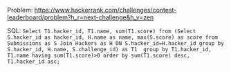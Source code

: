 Problem: https://www.hackerrank.com/challenges/contest-leaderboard/problem?h_r=next-challenge&h_v=zen

SQL: 
``
Select T1.hacker_id, T1.name, sum(T1.score) from
(Select S.hacker_id as hacker_id, H.name as name, max(S.score) as score from Submissions as S Join Hackers as H ON S.hacker_id=H.hacker_id group by S.hacker_id, H.name, S.challenge_id) as T1 
group by T1.hacker_id, T1.name having sum(T1.score)>0
order by sum(T1.score) desc, T1.hacker_id asc; 
``
